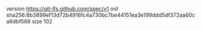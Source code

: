 version https://git-lfs.github.com/spec/v1
oid sha256:8b3899ef13d72b4916fc4a730bc7be44151ea3e199ddd5df372aa60ca8dbf568
size 102
